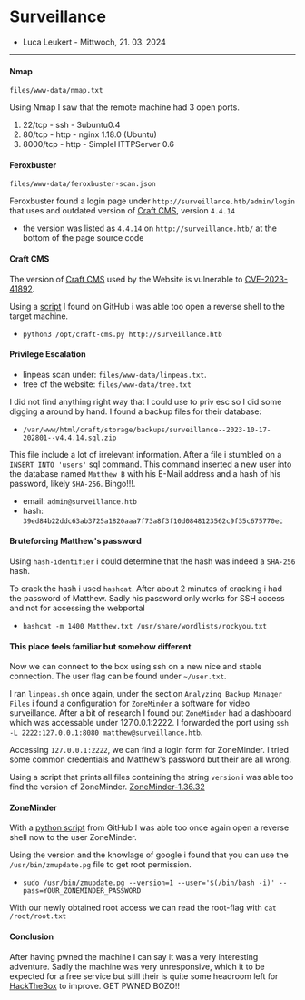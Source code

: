 # Surveillance

- Luca Leukert - Mittwoch, 21. 03. 2024

----

#### Nmap
`files/www-data/nmap.txt`

Using Nmap I saw that the remote machine had 3 open ports.
1. 22/tcp - ssh - 3ubuntu0.4
2. 80/tcp - http - nginx 1.18.0 (Ubuntu)
3. 8000/tcp - http - SimpleHTTPServer 0.6

#### Feroxbuster
`files/www-data/feroxbuster-scan.json`

Feroxbuster found a login page under `http://surveillance.htb/admin/login` that uses and outdated version of [Craft CMS](https://craftcms.com), version `4.4.14`
- the version was listed as `4.4.14` on `http://surveillance.htb/` at the bottom of the page source code
 
#### Craft CMS
The version of [Craft CMS](https://craftcms.com) used by the Website is vulnerable to [CVE-2023-41892](https://www.cvedetails.com/cve/CVE-2023-41892/).

Using a [script](https://gist.github.com/gmh5225/8fad5f02c2cf0334249614eb80cbf4ce) I found on GitHub i was able too open a reverse shell to the target machine.
- `python3 /opt/craft-cms.py http://surveillance.htb`

#### Privilege Escalation
- linpeas scan under: `files/www-data/linpeas.txt`.
- tree of the website: `files/www-data/tree.txt`

I did not find anything right way that I could use to priv esc so I did some digging a around by hand. I found a backup files for their database:
- `/var/www/html/craft/storage/backups/surveillance--2023-10-17-202801--v4.4.14.sql.zip`

This file include a lot of irrelevant information. After a file i stumbled on a `INSERT INTO 'users'` sql command. This command inserted a new user into the database named `Matthew B` with his E-Mail address and a hash of his password, likely `SHA-256`. Bingo!!!.

- email: `admin@surveillance.htb`
- hash: `39ed84b22ddc63ab3725a1820aaa7f73a8f3f10d0848123562c9f35c675770ec`

#### Bruteforcing Matthew's password
Using `hash-identifier` i could determine that the hash was indeed a `SHA-256` hash.

To crack the hash i used `hashcat`. After about 2 minutes of cracking i had the password of Matthew. Sadly his password only works for SSH access and not for accessing the webportal
- `hashcat -m 1400 Matthew.txt /usr/share/wordlists/rockyou.txt`

#### This place feels familiar but somehow different
Now we can connect to the box using ssh on a new nice and stable connection. The user flag can be found under `~/user.txt`.

I ran `linpeas.sh` once again, under the section `Analyzing Backup Manager Files` i found a configuration for `ZoneMinder` a software for video surveillance. After a bit of research I found out `ZoneMinder` had a dashboard which was accessable under 127.0.0.1:2222. I forwarded the port using `ssh -L 2222:127.0.0.1:8080 matthew@surveillance.htb`.

Accessing `127.0.0.1:2222`, we can find a login form for ZoneMinder. I tried some common credentials and Matthew's password but their are all wrong.

Using a script that prints all files containing the string `version` i was able too find the version of ZoneMinder. [ZoneMinder-1.36.32]("https://github.com/ZoneMinder/zoneminder/releases/tag/1.36.32")

#### ZoneMinder
With a [python script](https://github.com/rvizx/CVE-2023-26035) from GitHub I was able too once again open a reverse shell now to the user ZoneMinder.

Using the version and the knowlage of google i found that you can use the `/usr/bin/zmupdate.pg` file to get root permission.
- `sudo /usr/bin/zmupdate.pg --version=1 --user='$(/bin/bash -i)' --pass=YOUR_ZONEMINDER_PASSWORD`

With our newly obtained root access we can read the root-flag with `cat /root/root.txt`

#### Conclusion
After having pwned the machine I can say it was a very interesting adventure. Sadly the machine was very unresponsive, which it to be expected for a free service but still their is quite some headroom left for [HackTheBox](https://app.hackthebox.com) to improve. GET PWNED BOZO!!
